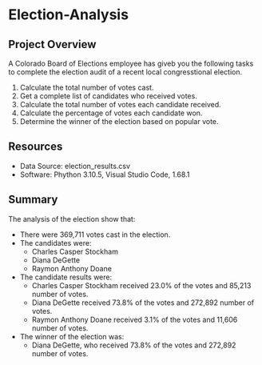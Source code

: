 # Election-Analysis

## Project Overview
A Colorado Board of Elections employee has giveb you the following tasks to complete the election audit of a recent local congresstional election.

1. Calculate the total number of votes cast.
2. Get a complete list of candidates who received votes.
3. Calculate the total number of votes each candidate received.
4. Calculate the percentage of votes each candidate won.
5. Determine the winner of the election based on popular vote.

## Resources
- Data Source: election_results.csv
- Software: Phython 3.10.5, Visual Studio Code, 1.68.1

## Summary
The analysis of the election show that:
- There were 369,711 votes cast in the election.
- The candidates were:
    - Charles Casper Stockham
    - Diana DeGette
    - Raymon Anthony Doane
- The candidate results were:
    - Charles Casper Stockham received 23.0% of the votes and 85,213 number of votes.
    - Diana DeGette received 73.8% of the votes and 272,892 number of votes.
    - Raymon Anthony Doane received 3.1% of the votes and 11,606 number of votes.
- The winner of the election was:
    - Diana DeGette, who received 73.8% of the votes and 272,892 number of votes.

